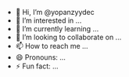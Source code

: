 - 👋 Hi, I’m @yopanzyydec
- 👀 I’m interested in ...
- 🌱 I’m currently learning ...
- 💞️ I’m looking to collaborate on ...
- 📫 How to reach me ...
- 😄 Pronouns: ...
- ⚡ Fun fact: ...

<!---
yopanzyydec/yopanzyydec is a ✨ special ✨ repository because its `README.md` (this file) appears on your GitHub profile.
You can click the Preview link to take a look at your changes.
--->
